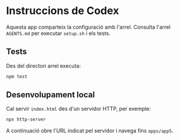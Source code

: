 # Instruccions de Codex

Aquesta app comparteix la configuració amb l'arrel. Consulta l'arrel `AGENTS.md` per executar `setup.sh` i els tests.

## Tests
Des del directori arrel executa:

```bash
npm test
```

## Desenvolupament local
Cal servir `index.html` des d'un servidor HTTP, per exemple:

```bash
npx http-server
```

A continuació obre l'URL indicat pel servidor i navega fins `apps/app5`.

